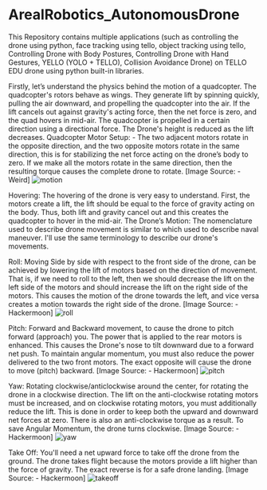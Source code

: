 # ArealRobotics_AutonomousDrone
This Repository contains multiple applications (such as controlling the drone using python, face tracking using tello, object tracking using tello, Controlling Drone with Body Postures, Controlling Drone with Hand Gestures, YELLO (YOLO + TELLO), Collision Avoidance Drone) on TELLO EDU drone using python built-in libraries.


Firstly, let’s understand the physics behind the motion of a quadcopter. The quadcopter's rotors behave as wings. They generate lift by spinning quickly, pulling the air downward, and propelling the quadcopter into the air. If the lift cancels out against gravity's acting force, then the net force is zero, and the quad hovers in mid-air. The quadcopter is propelled in a certain direction using a directional force. The Drone's height is reduced as the lift decreases. 
Quadcopter Motor Setup: - The two adjacent motors rotate in the opposite direction, and the two opposite motors rotate in the same direction, this is for stabilizing the net force acting on the drone’s body to zero. If we make all the motors rotate in the same direction, then the resulting torque causes the complete drone to rotate. [Image Source: - Weird]
![motion](https://user-images.githubusercontent.com/29915714/155453300-019df786-6485-49bc-8561-cc4aa726528e.png)


Hovering: The hovering of the drone is very easy to understand. First, the motors create a lift, the lift should be equal to the force of gravity acting on the body. Thus, both lift and gravity cancel out and this creates the quadcopter to hover in the mid-air.
The Drone’s Motion: The nomenclature used to describe drone movement is similar to which used to describe naval maneuver. I'll use the same terminology to describe our drone's movements.


Roll: Moving Side by side with respect to the front side of the drone, can be achieved by lowering the lift of motors based on the direction of movement. 
That is, if we need to roll to the left, then we should decrease the lift on the left side of the motors and should increase the lift on the right side of the motors. This causes the motion of the drone towards the left, and vice versa creates a motion towards the right side of the drone. [Image Source: - Hackermoon]
![roll](https://user-images.githubusercontent.com/29915714/155452937-6538623f-66c3-4570-87b4-31aa25354c7d.gif)

Pitch: Forward and Backward movement, to cause the drone to pitch forward (approach) you. The power that is applied to the rear motors is enhanced. This causes the Drone's nose to tilt downward due to a forward net push. To maintain angular momentum, you must also reduce the power delivered to the two front motors. The exact opposite will cause the drone to move (pitch) backward. [Image Source: - Hackermoon]
![pitch](https://user-images.githubusercontent.com/29915714/155452933-43c6d60a-64ec-4255-a122-b12b731d3b55.gif)

Yaw: Rotating clockwise/anticlockwise around the center, for rotating the drone in a clockwise direction. The lift on the anti-clockwise rotating motors must be increased, and on clockwise rotating motors, you must additionally reduce the lift. This is done in order to keep both the upward and downward net forces at zero. There is also an anti-clockwise torque as a result. To save Angular Momentum, the drone turns clockwise. [Image Source: - Hackermoon]
![yaw](https://user-images.githubusercontent.com/29915714/155452938-da8967ba-356c-4b8b-a8be-c6f79fba1dec.gif)

Take Off: You'll need a net upward force to take off the drone from the ground. The drone takes flight because the motors provide a lift higher than the force of gravity. The exact reverse is for a safe drone landing. [Image Source: - Hackermoon]
![takeoff](https://user-images.githubusercontent.com/29915714/155453361-5c615a7e-d75c-4d86-8b9a-66fc06c7ecbb.png)

 

